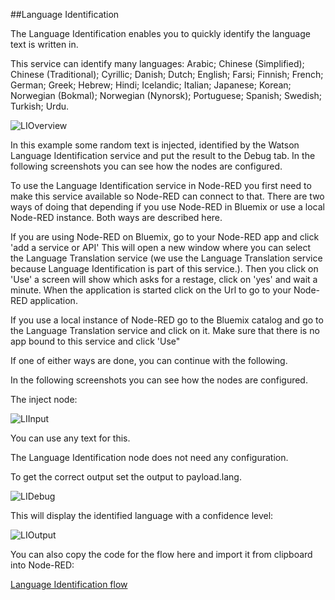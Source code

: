 

##Language Identification

The Language Identification enables you to quickly identify the language text is written in.

This service can identify many languages: Arabic; Chinese (Simplified); Chinese (Traditional); Cyrillic; Danish; Dutch; English; Farsi; Finnish; French; German; Greek; Hebrew; Hindi; Icelandic; Italian; Japanese; Korean; Norwegian (Bokmal); Norwegian (Nynorsk); Portuguese; Spanish; Swedish; Turkish; Urdu.

![`LIOverview`](images/li.jpg)

In this example some random text is injected, identified by the Watson Language Identification service and put the result to the Debug tab. In the following screenshots you can see how the nodes are configured.

To use the Language Identification service in Node-RED you first need to make this service available so Node-RED can connect to that.
There are two ways of doing that depending if you use Node-RED in Bluemix or use a local Node-RED instance. Both ways are described here.

If you are using Node-RED on Bluemix, go to your Node-RED app and click 'add a service or API'
This will open a new window where you can select the Language Translation service (we use the Language Translation service because Language Identification is part of this service.).
Then you click on 'Use' a screen will show which asks for a restage, click on 'yes' and wait a minute. When the application is started click on the Url to go to your Node-RED application.

If you use a local instance of Node-RED go to the Bluemix catalog and go to the Language Translation service and click on it. Make sure that there is no app bound to this service and click 'Use"

If one of either ways are done, you can continue with the following.

In the following screenshots you can see how the nodes are configured.

The inject node:

![`LIInput`](images/li_input.jpg)

You can use any text for this.

The Language Identification node does not need any configuration.

To get the correct output set the output to payload.lang. 

![`LIDebug`](images/li_debug.jpg)

This will display the identified language with a confidence level:

![`LIOutput`](images/li_output.jpg)

You can also copy the code for the flow here and import it from clipboard into Node-RED:


[Language Identification flow](lang_identification_flow.json)



